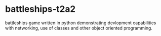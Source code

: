 # battleships-t2a2
battleships game written in python demonstrating devlopment capabilities with networking, use of classes and other object oriented programming.
